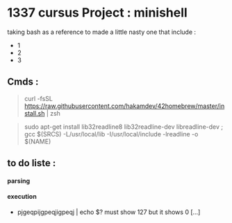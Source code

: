 # 1337 cursus Project : minishell 
taking bash as a reference to made a little nasty one that include : 
- 1 
- 2
- 3

## Cmds :

> curl -fsSL https://raw.githubusercontent.com/hakamdev/42homebrew/master/install.sh | zsh

> sudo apt-get install lib32readline8 lib32readline-dev libreadline-dev ; gcc $(SRCS) -L/usr/local/lib -I/usr/local/include -lreadline -o $(NAME) 

## to do liste  : 

#### parsing


#### execution

- pjgeqpijgpeqjigpeqj | echo $?   must show 127 but it shows 0  [...]